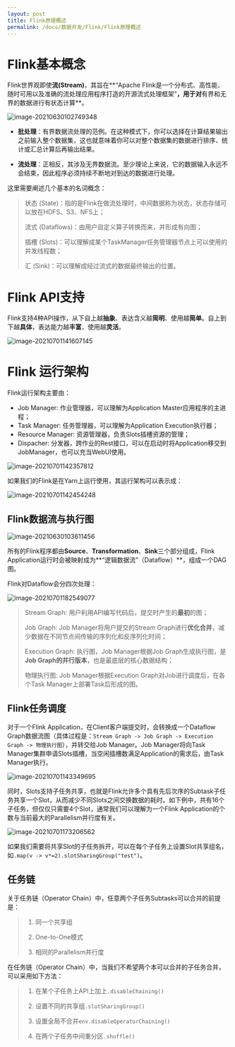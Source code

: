 ```yaml
---
layout: post
title: Flink原理概述
permalink: /docs/数据开发/Flink/Flink原理概述
---
```


# Flink基本概念

Flink世界观即使**流(Stream)**，其旨在**“Apache Flink是一个分布式、高性能、随时可用以及准确的流处理应用程序打造的开源流式处理框架”**，用于对**有界和无界的数据进行有状态计算**。

![image-20210630102749348](Flink原理概述.assets/image-20210630102749348.png)

- **批处理**：有界数据流处理的范例。在这种模式下，你可以选择在计算结果输出之前输入整个数据集，这也就意味着你可以对整个数据集的数据进行排序、统计或汇总计算后再输出结果。

- **流处理**：正相反，其涉及无界数据流。至少理论上来说，它的数据输入永远不会结束，因此程序必须持续不断地对到达的数据进行处理。

这里需要阐述几个基本的名词概念：

> 状态 (State)：指的是Flink在做流处理时，中间数据称为状态，状态存储可以放在HDFS、S3、NFS上；
>
> 流式 (Dataflows)：由用户自定义算子转换而来，并形成有向图；
>
> 插槽 (Slots)：可以理解成某个TaskManager任务管理器节点上可以使用的并发线程数；
>
> 汇 (Sink)：可以理解成经过流式的数据最终输出的位置。

# Flink API支持

Flink支持4种API操作，从下自上越**抽象**、表达含义越**简明**、使用越**简单**。自上到下越**具体**，表达能力越**丰富**，使用越**灵活**。

![image-20210701141607145](Flink原理概述.assets/image-20210701141607145.png)

# Flink 运行架构

Flink运行架构主要由：

- Job Manager: 作业管理器，可以理解为Application Master应用程序的主进程；
- Task Manager: 任务管理器，可以理解为Application Execution执行器；
- Resource Manager: 资源管理器，负责Slots插槽资源的管理；
- Dispacher: 分发器，跨作业的Rest接口，可以在启动时将Application移交到JobManager，也可以充当WebUI使用。

![image-20210701142357812](Flink原理概述.assets/image-20210701142357812.png)

如果我们的Flink是在Yarn上运行使用，其运行架构可以表示成：

![image-20210701142454248](Flink原理概述.assets/image-20210701142454248.png)

## Flink数据流与执行图

![image-20210630103611456](Flink原理概述.assets/image-20210630103611456.png)

所有的Flink程序都由**Source**、**Transformation**、**Sink**三个部分组成，Flink Application运行时会被映射成为**“逻辑数据流”（Dataflow）**，组成一个DAG图。

Flink对Dataflow会分四次处理：

![image-20210701182549077](Flink原理概述.assets/image-20210701182549077.png)

> Stream Graph: 用户利用API编写代码后，提交时产生的**最初**的图；
>
> Job Graph: Job Manager将用户提交的Stream Graph进行**优化合并**，减少数据在不同节点间传输的序列化和反序列化时间；
>
> Execution Graph: 执行图，Job Manager根据Job Graph生成执行图，是**Job Graph的并行版本**，也是最底层的核心数据结构；
>
> 物理执行图: Job Manager根据Execution Graph对Job进行调度后，在各个Task Manager上部署Task后形成的图。

## Flink任务调度

对于一个Flink Application，在Client客户端提交时，会转换成一个Dataflow Graph数据流图（具体过程是：`Stream Graph -> Job Graph -> Execution Graph -> 物理执行图`），并转交给Job Manager。Job Manager将向Task Manager集群申请Slots插槽，当空闲插槽数满足Application的需求后，由Task Manager执行。

![image-20210701143349695](Flink原理概述.assets/image-20210701143349695.png)

同时，Slots支持子任务共享，也就是Flink允许多个具有先后次序的Subtask子任务共享一个Slot，从而减少不同Slots之间交换数据的耗时。如下例中，共有16个子任务，但仅仅只需要4个Slot，通常我们可以理解为一个Flink Application的个数与当前最大的Parallelism并行度有关。

![image-20210701173206562](Flink原理概述.assets/image-20210701173206562.png)

如果我们需要将共享Slot的子任务拆开，可以在每个子任务上设置Slot共享组名，如`.map(v -> v*=2).slotSharingGroup("test")`。

## 任务链

关于任务链（Operator Chain）中，任意两个子任务Subtasks可以合并的前提是：

> 1. 同一个共享组
>
> 2. One-to-One模式
>
> 3. 相同的Parallelism并行度

在任务链（Operator Chain）中，当我们不希望两个本可以合并的子任务合并，可以采用如下方法：

> 1. 在某个子任务上API上加上`.disableChaining()`
>
> 2. 设置不同的共享组`.slotSharingGroup()`
>
> 3. 设置全局不合并`env.disableOperatorChaining()`
>
> 4. 在两个子任务中间重分区`.shuffle()`
